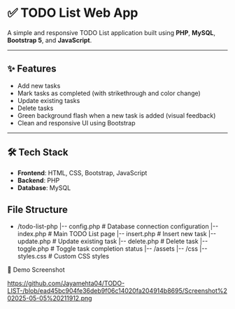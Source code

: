 # ✅ TODO List Web App

A simple and responsive TODO List application built using **PHP**, **MySQL**, **Bootstrap 5**, and **JavaScript**.

---

## ✨ Features

- Add new tasks
- Mark tasks as completed (with strikethrough and color change)
- Update existing tasks
- Delete tasks
- Green background flash when a new task is added (visual feedback)
- Clean and responsive UI using Bootstrap

---

## 🛠️ Tech Stack

- **Frontend**: HTML, CSS, Bootstrap, JavaScript
- **Backend**: PHP
- **Database**: MySQL
  
## File Structure

- /todo-list-php
|-- config.php           # Database connection configuration
|-- index.php            # Main TODO List page
|-- insert.php           # Insert new task
|-- update.php           # Update existing task
|-- delete.php           # Delete task
|-- toggle.php           # Toggle task completion status
|-- /assets
    |-- /css
        |-- styles.css   # Custom CSS styles

📸 Demo Screenshot

https://github.com/Jayamehta04/TODO-LIST-/blob/ead45bc904fe36deb9f06c14020fa204914b8695/Screenshot%202025-05-05%20211912.png
   


